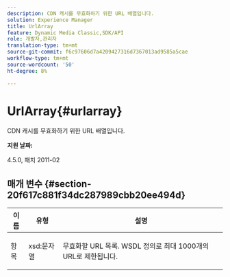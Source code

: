 ```yaml
---
description: CDN 캐시를 무효화하기 위한 URL 배열입니다.
solution: Experience Manager
title: UrlArray
feature: Dynamic Media Classic,SDK/API
role: 개발자,관리자
translation-type: tm+mt
source-git-commit: f6c97606d7a4209427316d7367013ad9585a5cae
workflow-type: tm+mt
source-wordcount: '50'
ht-degree: 8%

---
```



# UrlArray{#urlarray}

CDN 캐시를 무효화하기 위한 URL 배열입니다.

**지원 날짜:**

4.5.0, 패치 2011-02

## 매개 변수 {#section-20f617c881f34dc287989cbb20ee494d}

<table id="table_A28FC686DFB84198BF6671F953E8F044"> 
 <thead> 
  <tr> 
   <th class="entry"> <b> 이름</b> </th> 
   <th class="entry"> <b> 유형</b> </th> 
   <th class="entry"> <b> 설명</b> </th> 
  </tr> 
 </thead>
 <tbody> 
  <tr valign="top"> 
   <td> <p> <span class="codeph"> <span class="varname"> 항목</span> </span> </p> </td> 
   <td> <p> <span class="codeph"> xsd:문자열</span> </p> </td> 
   <td> <p> 무효화할 URL 목록. WSDL 정의로 최대 1000개의 URL로 제한됩니다. </p> </td> 
  </tr> 
 </tbody> 
</table>

